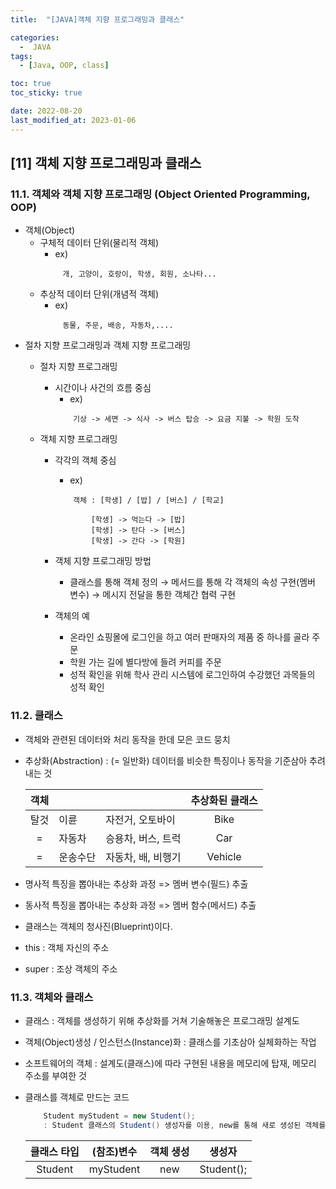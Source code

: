 ```yaml
---
title:  "[JAVA]객체 지향 프로그래밍과 클래스" 

categories:
  -  JAVA
tags:
  - [Java, OOP, class]

toc: true
toc_sticky: true

date: 2022-08-20
last_modified_at: 2023-01-06
---
```

[11] 객체 지향 프로그래밍과 클래스
----
### 11.1. 객체와 객체 지향 프로그래밍 (Object Oriented Programming, OOP)
- 객체(Object)
    - 구체적 데이터 단위(물리적 객체)
        - ex)
        ```
             개, 고양이, 호랑이, 학생, 회원, 소나타...
        ```
    - 추상적 데이터 단위(개념적 객체)
        - ex)
        ```
             동물, 주문, 배송, 자동차,....
        ```
- 절차 지향 프로그래밍과 객체 지향 프로그래밍
    - 절차 지향 프로그래밍 
        - 시간이나 사건의 흐름 중심
            - ex)
            ```
                기상 -> 세면 -> 식사 -> 버스 탑승 -> 요금 지불 -> 학원 도착
            ```
                

    - 객체 지향 프로그래밍
        - 각각의 객체 중심
            - ex)
            ```
                객체 : [학생] / [밥] / [버스] / [학교]
                        
                    [학생] -> 먹는다 -> [밥]
                    [학생] -> 탄다 -> [버스]
                    [학생] -> 간다 -> [학원]
            ```           
        - 객체 지향 프로그래밍 방법
            - 클래스를 통해 객체 정의 → 메서드를 통해 각 객체의 속성 구현(멤버 변수) → 메시지 전달을 통한 객체간 협력 구현

        - 객체의 예
            - 온라인 쇼핑몰에 로그인을 하고 여러 판매자의 제품 중 하나를 골라 주문
            - 학원 가는 길에 별다방에 들려 커피를 주문
            - 성적 확인을 위해 학사 관리 시스템에 로그인하여 수강했던 과목들의 성적 확인

### 11.2. 클래스 
- 객체와 관련된 데이터와 처리 동작을 한데 모은 코드 뭉치
- 추상화(Abstraction) : (= 일반화) 데이터를 비슷한 특징이나 동작을 기준삼아 추려내는 것 
  
    |객체|||추상화된 클래스|
    |:---:|---|---|:---:|
    |탈것|이륜|자전거, 오토바이|Bike|
    |=|자동차|승용차, 버스, 트럭|Car|
    |=|운송수단|자동차, 배, 비행기|Vehicle|
  
- 명사적 특징을 뽑아내는 추상화 과정 => 멤버 변수(필드) 추출                         
- 동사적 특징을 뽑아내는 추상화 과정 => 멤버 함수(메서드) 추출

- 클래스는 객체의 청사진(Blueprint)이다. 

- this : 객체 자신의 주소 
- super : 조상 객체의 주소

### 11.3. 객체와 클래스 
- 클래스 : 객체를 생성하기 위해 추상화를 거쳐 기술해놓은 프로그래밍 설계도
- 객체(Object)생성 / 인스턴스(Instance)화 : 클래스를 기초삼아 실체화하는 작업
- 소프트웨어의 객체 : 설계도(클래스)에 따라 구현된 내용을 메모리에 탑재, 메모리 주소를 부여한 것
     
    
- 클래스를 객체로 만드는 코드
    
    ```java
        Student myStudent = new Student();
        : Student 클래스의 Student() 생성자를 이용, new를 통해 새로 생성된 객체를 메모리에 적재 후 변수 myStudent에 대입  
    ```
    |클래스 타입|(참조)변수|객체 생성|생성자|
    |:---:|:---:|:---:|:---:|
    |Student|myStudent|new|Student();|

    